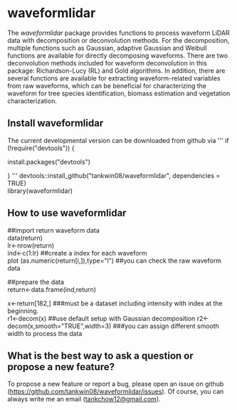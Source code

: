 # waveformlidar
The *waveformlidar* package provides functions to process waveform LiDAR data with decomposition or deconvolution methods. For the decomposition, multiple functions such as Gaussian, adaptive Gaussian and Weibull functions are available for directly decomposing waveforms. There are two deconvolution methods included for waveform deconvolution in this package: Richardson-Lucy (RL) and Gold algorithms. In addition, there are several functions are available for extracting waveform-related variables from raw waveforms, which can be beneficial for characterizing the waveform for tree species identification, biomass estimation and vegetation characterization. 

**Install waveformlidar**
---
The current developmental version can be downloaded from github via
'''
if (!require("devtools")) {

  install.packages("devtools")
  
}
'''
devtools::install_github("tankwin08/waveformlidar", dependencies = TRUE)  
library(waveformlidar)

**How to use waveformlidar**
---
##import return waveform data  
data(return)  
lr<-nrow(return)  
ind<-c(1:lr)  ##create a index for each waveform  
plot (as.numeric(return[i,]),type="l")  ##you can check the raw waveform data  

##prepare the data  
return<-data.frame(ind,return)  

x<-return[182,] ###must be a dataset including intensity with index at the beginning.  
r1<-decom(x)  ##use default setup with Gaussian decomposition
r2<-decom(x,smooth="TRUE",width=3) ###you can assign different smooth width to process the data  

**What is the best way to ask a question or propose a new feature?**
---
To propose a new feature or report a bug, please open an issue on github (https://github.com/tankwin08/waveformlidar/issues). Of course, you can always write me an email (tankchow12@gmail.com).
